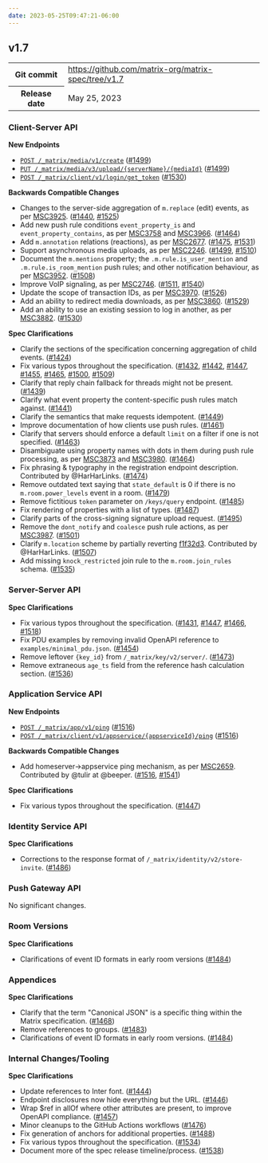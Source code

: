 ```yaml
---
date: 2023-05-25T09:47:21-06:00
---
```

<!--
This is a header file for the generated changelog.

Variables:
    v1.7  = Replaced by the version number (eg: v1.2)
    May 25, 2023     = Replaced by the date (eg: April 01, 2021)
-->

## v1.7

<table class="release-info">
<tr><th>Git commit</th><td><a href="https://github.com/matrix-org/matrix-spec/tree/v1.7">https://github.com/matrix-org/matrix-spec/tree/v1.7</a></td>
<tr><th>Release date</th><td>May 25, 2023</td>
</table>

<!-- Intentionally blank line to ensure headers work in the concatenated changelog -->
### Client-Server API


<strong>New Endpoints</strong>


- [`POST /_matrix/media/v1/create`](/client-server-api/#post_matrixmediav1create) ([#1499](https://github.com/matrix-org/matrix-spec/issues/1499))
- [`PUT /_matrix/media/v3/upload/{serverName}/{mediaId}`](/client-server-api/#put_matrixmediav3uploadservernamemediaid) ([#1499](https://github.com/matrix-org/matrix-spec/issues/1499))
- [`POST /_matrix/client/v1/login/get_token`](/client-server-api/#post_matrixclientv1loginget_token) ([#1530](https://github.com/matrix-org/matrix-spec/issues/1530))


<strong>Backwards Compatible Changes</strong>


- Changes to the server-side aggregation of `m.replace` (edit) events, as per [MSC3925](https://github.com/matrix-org/matrix-spec-proposals/pull/3925). ([#1440](https://github.com/matrix-org/matrix-spec/issues/1440), [#1525](https://github.com/matrix-org/matrix-spec/issues/1525))
- Add new push rule conditions `event_property_is` and `event_property_contains`, as per [MSC3758](https://github.com/matrix-org/matrix-spec-proposals/pull/3758) and [MSC3966](https://github.com/matrix-org/matrix-spec-proposals/pull/3966). ([#1464](https://github.com/matrix-org/matrix-spec/issues/1464))
- Add `m.annotation` relations (reactions), as per [MSC2677](https://github.com/matrix-org/matrix-spec-proposals/pull/2677). ([#1475](https://github.com/matrix-org/matrix-spec/issues/1475), [#1531](https://github.com/matrix-org/matrix-spec/issues/1531))
- Support asynchronous media uploads, as per [MSC2246](https://github.com/matrix-org/matrix-spec-proposals/pull/2246). ([#1499](https://github.com/matrix-org/matrix-spec/issues/1499), [#1510](https://github.com/matrix-org/matrix-spec/issues/1510))
- Document the `m.mentions` property; the `.m.rule.is_user_mention` and `.m.rule.is_room_mention` push rules; and other notification behaviour, as per [MSC3952](https://github.com/matrix-org/matrix-spec-proposals/pull/3952). ([#1508](https://github.com/matrix-org/matrix-spec/issues/1508))
- Improve VoIP signaling, as per [MSC2746](https://github.com/matrix-org/matrix-spec-proposals/pull/2746). ([#1511](https://github.com/matrix-org/matrix-spec/issues/1511), [#1540](https://github.com/matrix-org/matrix-spec/issues/1540))
- Update the scope of transaction IDs, as per [MSC3970](https://github.com/matrix-org/matrix-spec-proposals/pull/3970). ([#1526](https://github.com/matrix-org/matrix-spec/issues/1526))
- Add an ability to redirect media downloads, as per [MSC3860](https://github.com/matrix-org/matrix-spec-proposals/pull/3860). ([#1529](https://github.com/matrix-org/matrix-spec/issues/1529))
- Add an ability to use an existing session to log in another, as per [MSC3882](https://github.com/matrix-org/matrix-spec-proposals/pull/3882). ([#1530](https://github.com/matrix-org/matrix-spec/issues/1530))


<strong>Spec Clarifications</strong>


- Clarify the sections of the specification concerning aggregation of child events. ([#1424](https://github.com/matrix-org/matrix-spec/issues/1424))
- Fix various typos throughout the specification. ([#1432](https://github.com/matrix-org/matrix-spec/issues/1432), [#1442](https://github.com/matrix-org/matrix-spec/issues/1442), [#1447](https://github.com/matrix-org/matrix-spec/issues/1447), [#1455](https://github.com/matrix-org/matrix-spec/issues/1455), [#1465](https://github.com/matrix-org/matrix-spec/issues/1465), [#1500](https://github.com/matrix-org/matrix-spec/issues/1500), [#1509](https://github.com/matrix-org/matrix-spec/issues/1509))
- Clarify that reply chain fallback for threads might not be present. ([#1439](https://github.com/matrix-org/matrix-spec/issues/1439))
- Clarify what event property the content-specific push rules match against. ([#1441](https://github.com/matrix-org/matrix-spec/issues/1441))
- Clarify the semantics that make requests idempotent. ([#1449](https://github.com/matrix-org/matrix-spec/issues/1449))
- Improve documentation of how clients use push rules. ([#1461](https://github.com/matrix-org/matrix-spec/issues/1461))
- Clarify that servers should enforce a default `limit` on a filter if one is not specified. ([#1463](https://github.com/matrix-org/matrix-spec/issues/1463))
- Disambiguate using property names with dots in them during push rule processing, as per [MSC3873](https://github.com/matrix-org/matrix-spec-proposals/pull/3873) and [MSC3980](https://github.com/matrix-org/matrix-spec-proposals/pull/3980). ([#1464](https://github.com/matrix-org/matrix-spec/issues/1464))
- Fix phrasing & typography in the registration endpoint description. Contributed by @HarHarLinks. ([#1474](https://github.com/matrix-org/matrix-spec/issues/1474))
- Remove outdated text saying that `state_default` is 0 if there is no `m.room.power_levels` event in a room. ([#1479](https://github.com/matrix-org/matrix-spec/issues/1479))
- Remove fictitious `token` parameter on `/keys/query` endpoint. ([#1485](https://github.com/matrix-org/matrix-spec/issues/1485))
- Fix rendering of properties with a list of types. ([#1487](https://github.com/matrix-org/matrix-spec/issues/1487))
- Clarify parts of the cross-signing signature upload request. ([#1495](https://github.com/matrix-org/matrix-spec/issues/1495))
- Remove the `dont_notify` and `coalesce` push rule actions, as per [MSC3987](https://github.com/matrix-org/matrix-spec-proposals/pull/3987). ([#1501](https://github.com/matrix-org/matrix-spec/issues/1501))
- Clarify `m.location` scheme by partially reverting [f1f32d3](https://github.com/matrix-org/matrix-spec/commit/f1f32d3a15c325ee8aa9d2c6bafd96c38069bb53). Contributed by @HarHarLinks. ([#1507](https://github.com/matrix-org/matrix-spec/issues/1507))
- Add missing `knock_restricted` join rule to the `m.room.join_rules` schema. ([#1535](https://github.com/matrix-org/matrix-spec/issues/1535))


### Server-Server API


<strong>Spec Clarifications</strong>


- Fix various typos throughout the specification. ([#1431](https://github.com/matrix-org/matrix-spec/issues/1431), [#1447](https://github.com/matrix-org/matrix-spec/issues/1447), [#1466](https://github.com/matrix-org/matrix-spec/issues/1466), [#1518](https://github.com/matrix-org/matrix-spec/issues/1518))
- Fix PDU examples by removing invalid OpenAPI reference to `examples/minimal_pdu.json`. ([#1454](https://github.com/matrix-org/matrix-spec/issues/1454))
- Remove leftover `{key_id}` from `/_matrix/key/v2/server/`. ([#1473](https://github.com/matrix-org/matrix-spec/issues/1473))
- Remove extraneous `age_ts` field from the reference hash calculation section. ([#1536](https://github.com/matrix-org/matrix-spec/issues/1536))


### Application Service API


<strong>New Endpoints</strong>


- [`POST /_matrix/app/v1/ping`](/application-service-api/#post_matrixappv1ping) ([#1516](https://github.com/matrix-org/matrix-spec/issues/1516))
- [`POST /_matrix/client/v1/appservice/{appserviceId}/ping`](/application-service-api/#post_matrixclientv1appserviceappserviceidping) ([#1516](https://github.com/matrix-org/matrix-spec/issues/1516))


<strong>Backwards Compatible Changes</strong>


- Add homeserver->appservice ping mechanism, as per [MSC2659](https://github.com/matrix-org/matrix-spec-proposals/pull/2659). Contributed by @tulir at @beeper. ([#1516](https://github.com/matrix-org/matrix-spec/issues/1516), [#1541](https://github.com/matrix-org/matrix-spec/issues/1541))


<strong>Spec Clarifications</strong>


- Fix various typos throughout the specification. ([#1447](https://github.com/matrix-org/matrix-spec/issues/1447))


### Identity Service API


<strong>Spec Clarifications</strong>


- Corrections to the response format of `/_matrix/identity/v2/store-invite`. ([#1486](https://github.com/matrix-org/matrix-spec/issues/1486))


### Push Gateway API


No significant changes.


### Room Versions


<strong>Spec Clarifications</strong>


- Clarifications of event ID formats in early room versions ([#1484](https://github.com/matrix-org/matrix-spec/issues/1484))


### Appendices


<strong>Spec Clarifications</strong>


- Clarify that the term "Canonical JSON" is a specific thing within the Matrix specification. ([#1468](https://github.com/matrix-org/matrix-spec/issues/1468))
- Remove references to groups. ([#1483](https://github.com/matrix-org/matrix-spec/issues/1483))
- Clarifications of event ID formats in early room versions. ([#1484](https://github.com/matrix-org/matrix-spec/issues/1484))


### Internal Changes/Tooling


<strong>Spec Clarifications</strong>


- Update references to Inter font. ([#1444](https://github.com/matrix-org/matrix-spec/issues/1444))
- Endpoint disclosures now hide everything but the URL. ([#1446](https://github.com/matrix-org/matrix-spec/issues/1446))
- Wrap $ref in allOf where other attributes are present, to improve OpenAPI compliance. ([#1457](https://github.com/matrix-org/matrix-spec/issues/1457))
- Minor cleanups to the GitHub Actions workflows ([#1476](https://github.com/matrix-org/matrix-spec/issues/1476))
- Fix generation of anchors for additional properties. ([#1488](https://github.com/matrix-org/matrix-spec/issues/1488))
- Fix various typos throughout the specification. ([#1534](https://github.com/matrix-org/matrix-spec/issues/1534))
- Document more of the spec release timeline/process. ([#1538](https://github.com/matrix-org/matrix-spec/issues/1538))
